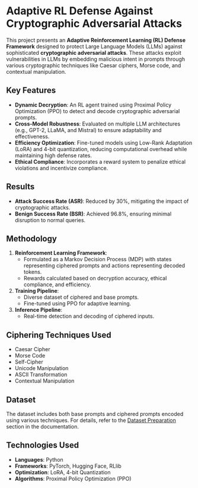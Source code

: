 # Adaptive RL Defense Against Cryptographic Adversarial Attacks

This project presents an **Adaptive Reinforcement Learning (RL) Defense Framework** designed to protect Large Language Models (LLMs) against sophisticated **cryptographic adversarial attacks**. These attacks exploit vulnerabilities in LLMs by embedding malicious intent in prompts through various cryptographic techniques like Caesar ciphers, Morse code, and contextual manipulation.

## Key Features
- **Dynamic Decryption**: An RL agent trained using Proximal Policy Optimization (PPO) to detect and decode cryptographic adversarial prompts.
- **Cross-Model Robustness**: Evaluated on multiple LLM architectures (e.g., GPT-2, LLaMA, and Mistral) to ensure adaptability and effectiveness.
- **Efficiency Optimization**: Fine-tuned models using Low-Rank Adaptation (LoRA) and 4-bit quantization, reducing computational overhead while maintaining high defense rates.
- **Ethical Compliance**: Incorporates a reward system to penalize ethical violations and incentivize compliance.

## Results
- **Attack Success Rate (ASR)**: Reduced by 30%, mitigating the impact of cryptographic attacks.
- **Benign Success Rate (BSR)**: Achieved 96.8%, ensuring minimal disruption to normal queries.

## Methodology
1. **Reinforcement Learning Framework**:
    - Formulated as a Markov Decision Process (MDP) with states representing ciphered prompts and actions representing decoded tokens.
    - Rewards calculated based on decryption accuracy, ethical compliance, and efficiency.
2. **Training Pipeline**:
    - Diverse dataset of ciphered and base prompts.
    - Fine-tuned using PPO for adaptive learning.
3. **Inference Pipeline**:
    - Real-time detection and decoding of ciphered inputs.

## Ciphering Techniques Used
- Caesar Cipher
- Morse Code
- Self-Cipher
- Unicode Manipulation
- ASCII Transformation
- Contextual Manipulation

## Dataset
The dataset includes both base prompts and ciphered prompts encoded using various techniques. For details, refer to the [Dataset Preparation](#dataset) section in the documentation.

## Technologies Used
- **Languages**: Python
- **Frameworks**: PyTorch, Hugging Face, RLlib
- **Optimization**: LoRA, 4-bit Quantization
- **Algorithms**: Proximal Policy Optimization (PPO)
